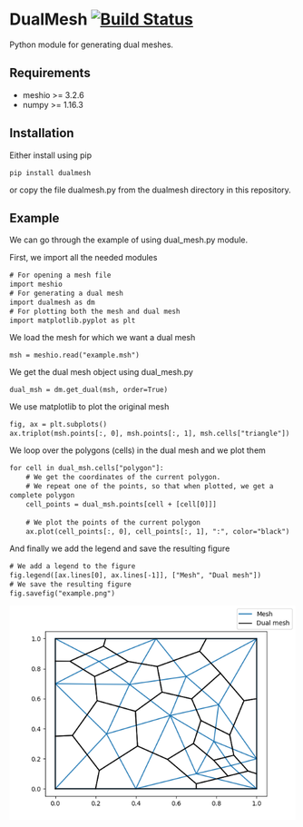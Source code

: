 # DualMesh [![Build Status](https://travis-ci.org/BartoszBartmanski/DualMesh.svg?branch=master)](https://travis-ci.org/BartoszBartmanski/DualMesh)

Python module for generating dual meshes.

## Requirements

* meshio >= 3.2.6
* numpy >= 1.16.3

## Installation

Either install using pip
```
pip install dualmesh
```
or copy the file dualmesh.py from the dualmesh directory in this repository.

## Example

We can go through the example of using dual_mesh.py module.

First, we import all the needed modules
```
# For opening a mesh file
import meshio
# For generating a dual mesh
import dualmesh as dm
# For plotting both the mesh and dual mesh
import matplotlib.pyplot as plt
```

We load the mesh for which we want a dual mesh
```
msh = meshio.read("example.msh")
```

We get the dual mesh object using dual_mesh.py
```
dual_msh = dm.get_dual(msh, order=True)
```

We use matplotlib to plot the original mesh
```
fig, ax = plt.subplots()
ax.triplot(msh.points[:, 0], msh.points[:, 1], msh.cells["triangle"])
```

We loop over the polygons (cells) in the dual mesh and we plot them
```
for cell in dual_msh.cells["polygon"]:
    # We get the coordinates of the current polygon.
    # We repeat one of the points, so that when plotted, we get a complete polygon
    cell_points = dual_msh.points[cell + [cell[0]]]

    # We plot the points of the current polygon
    ax.plot(cell_points[:, 0], cell_points[:, 1], ":", color="black")
```

And finally we add the legend and save the resulting figure
```
# We add a legend to the figure
fig.legend([ax.lines[0], ax.lines[-1]], ["Mesh", "Dual mesh"])
# We save the resulting figure
fig.savefig("example.png")
```

![Mesh and dual mesh](https://github.com/BartoszBartmanski/DualMesh/blob/master/example.png)

